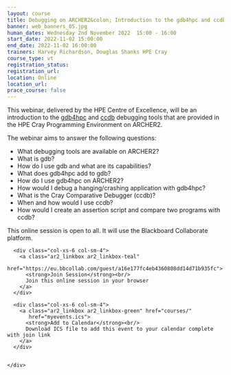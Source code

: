 ```yaml
---
layout: course
title: Debugging on ARCHER2&colon; Introduction to the gdb4hpc and ccdb debugging tools on ARCHER2.
banner: web_banners_05.jpg
human_dates: Wednesday 2nd November 2022  15:00 - 16:00 
start_date: 2022-11-02 15:00:00
end_date: 2022-11-02 16:00:00
trainers: Harvey Richardson, Douglas Shanks HPE Cray
course_type: vt
registration_status:
registration_url:
location: Online
location_url:
prace_course: false
---
```


This webinar, delivered by the HPE Centre of Excellence, will be an introduction to the [gdb4hpc](https://docs.archer2.ac.uk/user-guide/debug/#gdb4hpc) and [ccdb](https://docs.archer2.ac.uk/user-guide/debug/) debugging tools that are provided in the HPE Cray Programming Environment on ARCHER2.

The webinar aims to answer the following questions:
-	What debugging tools are available on ARCHER2?
-	What is gdb?
-	How do I use gdb and what are its capabilities?
-	What does gdb4hpc add to gdb?
-	How do I use gdb4hpc on ARCHER2?
-	How would I debug a hanging/crashing application with gdb4hpc?
-	What is the Cray Comparative Debugger (ccdb)?
-	When and how would I use ccdb?
-	How would I create an assertion script and compare two programs with ccdb?




This online session is open to all. It will use the Blackboard Collaborate platform.



<section id="service">

  <div class="row ">	

      <div class="col-xs-6 col-sm-4">
        <a class="ar2_linkbox ar2_linkbox-teal" 
          href="https://eu.bbcollab.com/guest/a16e177fc4eb4360808dd14d71b935fc">
          <strong>Join Session</strong><br/>
          Join this online session in your browser
        </a>
      </div>

      <div class="col-xs-6 col-sm-4">
        <a class="ar2_linkbox ar2_linkbox-green" href="courses/"
           href="myevents.ics">
          <strong>Add to Calendar</strong><br/>
          Download ICS file to add this event to your calendar complete with join link
        </a>
      </div>

											
    </div>




<!--
<h2><a name="video">Video</a></h2>

<div>

<iframe title="Video"  width="560" height="315" src="https://www.youtube.com/embed/XXXXXXXXXXX" frameborder="0" allow="accelerometer; autoplay; encrypted-media; gyroscope; picture-in-picture" allowfullscreen></iframe>

</div>

-->

<!--

<section id="service">

    <div class="row ">	



      <div class="col-xs-6 col-sm-4">
        <a class="ar2_linkbox ar2_linkbox-teal" href="  ">
          <strong>Transcript</strong><br/>
          Download a transcript of the video audio
        </a>
      </div>



      <div class="col-xs-6 col-sm-4">
        <a class="ar2_linkbox ar2_linkbox-green" href="courses/"
           href="ARCHER2_Training_VT.pdf">
          <strong>Slides</strong><br/>
          Download pdf of the presentation.
        </a>
      </div>
										
    </div>

</section>
-->
